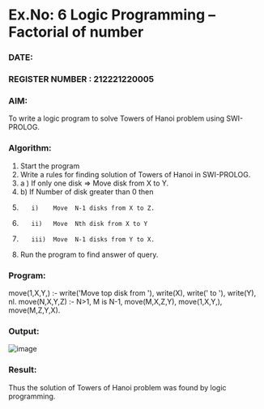 # Ex.No: 6   Logic Programming – Factorial of number   
### DATE:                                                                            
### REGISTER NUMBER : 212221220005
### AIM: 
To  write  a logic program  to solve Towers of Hanoi problem  using SWI-PROLOG. 
### Algorithm:
1. Start the program
2.  Write a rules for finding solution of Towers of Hanoi in SWI-PROLOG.
3.  a )	If only one disk  => Move disk from X to Y.
4.  b)	If Number of disk greater than 0 then
5.        i)	Move  N-1 disks from X to Z.
6.        ii)	Move  Nth disk from X to Y
7.        iii)	Move  N-1 disks from Y to X.
8. Run the program  to find answer of  query.

### Program:
move(1,X,Y,) :- write('Move top disk from '), write(X), write(' to '), write(Y), nl. move(N,X,Y,Z) :- N>1, M is N-1, move(M,X,Z,Y), move(1,X,Y,), move(M,Z,Y,X).
### Output:
![image](https://github.com/DrUmaRaniV/AI_Lab_2023-24/assets/143496311/cb7c2250-ed7d-4fc6-8a26-08e62e089d8b)
### Result:
Thus the solution of Towers of Hanoi problem was found by logic programming.
